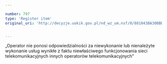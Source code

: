 ```yaml
---

number: 797
type: 'Register item'
original_uri: 'http://decyzje.uokik.gov.pl/nd_wz_um.nsf/0/881043BA30BBBD90C12572DD003296C9?OpenDocument'


---
```


„Operator nie ponosi odpowiedzialności za niewykonanie lub nienależyte wykonanie usług wynikłe z faktu niewłaściwego funkcjonowania sieci telekomunikacyjnych innych operatorów telekomunikacyjnych”
